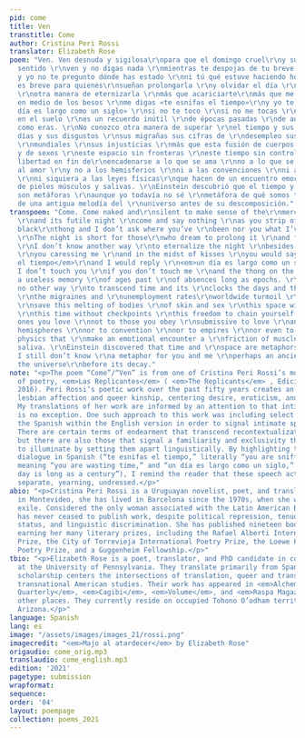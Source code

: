 ```yaml
---
pid: come
title: Ven
transtitle: Come
author: Cristina Peri Rossi
translator: Elizabeth Rose
poem: "Ven. Ven desnuda y sigilosa\r\npara que el domingo cruel\r\ny su inútil noche\r\ntengan
  sentido \r\nven y no digas nada \r\nmientras te despojas de tu breve tanga \r\nnegra
  y yo no te pregunto dónde has estado \r\nni tú qué estuve haciendo hoy.\r\nLa noche
  es breve para quienes\r\nsueñan prolongarla \r\ny olvidar el día \r\ny yo no conozco
  \r\notra manera de eternizarla \r\nmás que acariciarte\r\nmás que me acaricies \r\ny
  en medio de los besos \r\nme digas «te esnifas el tiempo»\r\ny yo te conteste \r\n«un
  día es largo como un siglo» \r\nsi no te toco \r\nsi no me tocas \r\ny la tanga
  en el suelo \r\nes un recuerdo inútil \r\nde épocas pasadas \r\nde ausencias largas
  como eras. \r\nNo conozco otra manera de superar \r\nel tiempo y sus relojes \r\nlos
  días y sus disgustos \r\nsus migrañas sus cifras de \r\ndesempleo sus turbulencias
  \r\nmundiales \r\nsus injusticias \r\nmás que esta fusión de cuerpos \r\nde pieles
  y de sexos \r\neste espacio sin fronteras \r\neste tiempo sin controles \r\nesta
  libertad en fin de\r\nencadenarse a lo que se ama \r\nno a lo que se obedece \r\nsumisas
  al amor \r\ny no a los hemisferios \r\nni a las convenciones \r\nni a los imperios
  \r\nni siquiera a las leyes físicas\r\nque hacen de un encuentro emocional la \r\nfricción
  de pieles músculos y salivas. \r\nEinstein descubrió que el tiempo y el \r\nespacio
  son metáforas \r\naunque yo todavía no sé \r\nmetáfora de qué somos tú y yo \r\nquizás
  de una antigua melodía del \r\nuniverso antes de su descomposición."
transpoem: "Come. Come naked and\r\nsilent to make sense of the\r\nmerciless Sunday
  \r\nand its futile night \r\ncome and say nothing \r\nas you strip off your small
  black\r\nthong and I don’t ask where you’ve \r\nbeen nor you what I’ve been up to.
  \r\nThe night is short for those\r\nwho dream to prolong it \r\nand forget the daytime
  \r\nI don’t know another way \r\nto eternalize the night \r\nbesides caressing you
  \r\nyou caressing me \r\nand in the midst of kisses \r\nyou would say <em>te esnifas
  el tiempo</em>\r\nand I would reply \r\n<em>un día es largo como un siglo</em> \r\nif
  I don’t touch you \r\nif you don’t touch me \r\nand the thong on the floor \r\nis
  a useless memory \r\nof ages past \r\nof absences long as epochs. \r\nI know of
  no other way \r\nto transcend time and its \r\nclocks the days and their irritations
  \r\nthe migraines and \r\nunemployment rates\r\nworldwide turmoil \r\nand injustice
  \r\nsave this melting of bodies \r\nof skin and sex \r\nthis space without borders
  \r\nthis time without checkpoints \r\nthis freedom to chain yourself \r\nto the
  ones you love \r\nnot to those you obey \r\nsubmissive to love \r\nand not to the
  hemispheres \r\nnor to convention \r\nnor to empires \r\nnor even to the laws of
  physics that \r\nmake an emotional encounter a \r\nfriction of muscles skin and
  saliva. \r\nEinstein discovered that time and \r\nspace are metaphors \r\nthough
  I still don’t know \r\na metaphor for you and me \r\nperhaps an ancient melody\r\nof
  the universe\r\nbefore its decay."
note: "<p>The poem “Come”/“Ven” is from one of Cristina Peri Rossi’s most recent volumes
  of poetry, <em>Las Replicantes</em> ( <em>The Replicants</em> , Ediciones Cálamo,
  2016). Peri Rossi’s poetic work over the past fifty years creates an archive of
  lesbian affection and queer kinship, centering desire, eroticism, and intimacy.
  My translations of her work are informed by an attention to that intimacy, and “Come”/“Ven”
  is no exception. One such approach to this work was including select fragments of
  the Spanish within the English version in order to signal intimate speech acts.
  There are certain terms of endearment that transcend recontextualization in English,
  but there are also those that signal a familiarity and exclusivity that I choose
  to illuminate by setting them apart linguistically. By highlighting the lovers’
  dialogue in Spanish (“te esnifas el tiempo,” literally “you are sniffing time,”
  meaning “you are wasting time,” and “un día es largo como un siglo,” literally “a
  day is long as a century”), I remind the reader that these speech acts are exclusive,
  separate, yearning, undressed.</p>"
abio: "<p>Cristina Peri Rossi is a Uruguayan novelist, poet, and translator. Born
  in Montevideo, she has lived in Barcelona since the 1970s, when she went into political
  exile. Considered the only woman associated with the Latin American Boom, Peri Rossi
  has never ceased to publish work, despite political repression, tenuous immigration
  status, and linguistic discrimination. She has published nineteen books of poetry,
  earning her many literary prizes, including the Rafael Alberti International Poetry
  Prize, the City of Torrevieja International Poetry Prize, the Loewe Foundation International
  Poetry Prize, and a Guggenheim Fellowship.</p>"
tbio: "<p>Elizabeth Rose is a poet, translator, and PhD candidate in comparative literature
  at the University of Pennsylvania. They translate primarily from Spanish, and their
  scholarship centers the intersections of translation, queer and trans theory, and
  transnational American studies. Their work has appeared in <em>Alchemy</em>, <em>Tupelo
  Quarterly</em>, <em>Cagibi</em>, <em>Volume</em>, and <em>Raspa Magazine</em>, among
  other places. They currently reside on occupied Tohono O’odham territory, or Tucson,
  Arizona.</p>"
language: Spanish
lang: es
image: "/assets/images/images_21/rossi.png"
imagecredit: "<em>Majo al atardecer</em> by Elizabeth Rose"
origaudio: come_orig.mp3
translaudio: come_english.mp3
edition: '2021'
pagetype: submission
wrapformat:
sequence:
order: '04'
layout: poempage
collection: poems_2021
---
```


